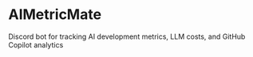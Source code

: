 # AIMetricMate
Discord bot for tracking AI development metrics, LLM costs, and GitHub Copilot analytics
